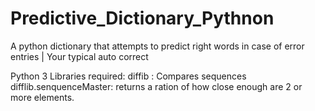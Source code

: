 # Predictive_Dictionary_Pythnon
A python dictionary that attempts to predict right words in case of error entries | Your typical auto correct


Python 3 Libraries required: 
  diffib : Compares sequences
  difflib.senquenceMaster: returns a ration of how close enough are 2 or more elements. 
  
  
